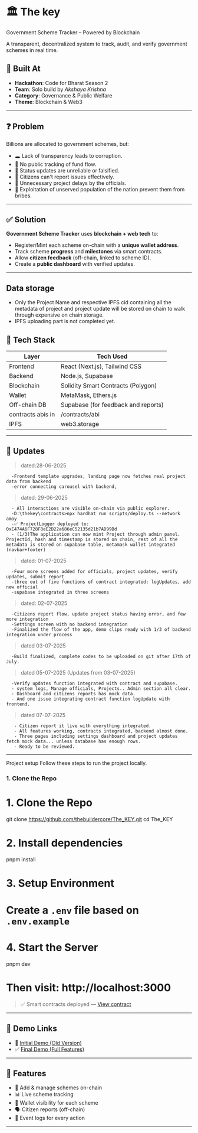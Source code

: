# 🏛️ The key
 Government Scheme Tracker – Powered by Blockchain

A transparent, decentralized system to track, audit, and verify government schemes in real time.

## 🚀 Built At
- **Hackathon**: Code for Bharat Season 2
- **Team**: Solo build by *Akshaya Krishna*
- **Category**: Governance & Public Welfare
- **Theme**: Blockchain & Web3
---

## ❓ Problem

Billions are allocated to government schemes, but:
- 🕳️ Lack of transparency leads to corruption.
- 🧾 No public tracking of fund flow.
- 🔁 Status updates are unreliable or falsified.
- 👥 Citizens can't report issues effectively.
- 👥 Unnecessary project delays by the officials.
- 👥 Exploitation of unserved population of the nation prevent them from bribes.

---

## ✅ Solution

**Government Scheme Tracker** uses **blockchain + web tech** to:
- Register/Mint each scheme on-chain with a **unique wallet address**.
- Track scheme **progress** and **milestones** via smart contracts.
- Allow **citizen feedback** (off-chain, linked to scheme ID).
- Create a **public dashboard** with verified updates.

---
## Data storage

- Only the Project Name and respective IPFS cid containing all the metadata of project and project update will be stored on chain to walk through expensive on chain storage.
- IPFS uploading part is not completed yet.

## 🧱 Tech Stack

| Layer        | Tech Used                            |
|--------------|--------------------------------------|
| Frontend     | React (Next.js), Tailwind CSS           |
| Backend      | Node.js, Supabase                    |
| Blockchain   | Solidity Smart Contracts (Polygon)   |
| Wallet       | MetaMask, Ethers.js                  |
| Off-chain DB | Supabase (for feedback and reports)  |
|contracts abis in|  /contracts/abi                   |
| IPFS          | web3.storage                        |

---

## 🔐 Updates

>dated:28-06-2025
>
      -Frontend template upgrades, landing page now fetches real project data from backend
      -error connecting carousel with backend,
> dated: 29-06-2025

      - All interactions are visible on-chain via public explorer.
      -D:\thekey\contracts>npx hardhat run scripts/deploy.ts --network amoy
      -✅ ProjectLogger deployed to: 0xE474A6F728F8eE2D22a686eC52135d21b7AD99Bd
      - (1/3)The application can now mint Project through admin panel. ProjectId, hash and timestamp is stored on chain, rest of all the metadata is stored on supabase table, metamask wallet integrated (navbar+footer)
> dated: 01-07-2025

      -Four more screens added for officials, project updates, verify updates, submit report
      -three out of five functions of contract integrated: logUpdates, add new official
      -supabase integrated in three screens
> dated: 02-07-2025

      -Citizens report flow, update project status having error, and few  more integration
      -Settings screen with no backend integration
      -Finalized the flow of the app, demo clips ready with 1/3 of backend integration under process
> dated 03-07-2025

      -Build finalized, complete codes to be uploaded on git after 17th of July.
> dated 05-07-2025 (Updates from 03-07-2025)

      -Verify updates function integrated with contract and supabase.
      - system logs, Manage officials, Projects.. Admin section all clear.
      - Dashboard and citizens reports has mock data.
      - And one issue integrating contract function logUpdate with frontend.
>dated 07-07-2025

       - Citizen report it live with everything integrated.
       - All features working, contracts integrated, backend almost done.
       - Three pages including settings dashboard and project updates fetch mock data... unless database has enough rows.
       - Ready to be reviewed.
---

Project setup
Follow these steps to run the project locally.

### 1. Clone the Repo

# 1. Clone the Repo
git clone https://github.com/thebuildercore/The_KEY.git
cd The_KEY

# 2. Install dependencies
pnpm install

# 3. Setup Environment
# Create a `.env` file based on `.env.example`

# 4. Start the Server
pnpm dev
# Then visit: http://localhost:3000

> ✅ Smart contracts deployed — [View contract](https://amoy.polygonscan.com/address/0xE474A6F728F8eE2D22a686eC52135d21b7AD99Bd)

---

## 🧪 Demo Links

- 🔴 [Initial Demo (Old Version)](https://youtu.be/fXxhq8IvnQs?si=0rygTN_2gSiQZmNA)  
- ✅ [Final Demo (Full Features)](https://youtu.be/cmqX5FXaEek?si=00TebBwrOjidfpFX)

---

## 📌 Features

- 🎯 Add & manage schemes on-chain
- 📊 Live scheme tracking
- 🧩 Wallet visibility for each scheme
- 🗣️ Citizen reports (off-chain)
- 🔔 Event logs for every action


---

